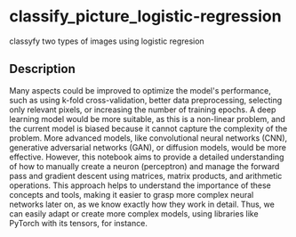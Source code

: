 # classify_picture_logistic-regression
classyfy two types of images using logistic regresion

## Description
Many aspects could be improved to optimize the model's performance, such as using k-fold cross-validation, better data preprocessing, selecting only relevant pixels, or increasing the number of training epochs. A deep learning model would be more suitable, as this is a non-linear problem, and the current model is biased because it cannot capture the complexity of the problem. More advanced models, like convolutional neural networks (CNN), generative adversarial networks (GAN), or diffusion models, would be more effective. However, this notebook aims to provide a detailed understanding of how to manually create a neuron (perceptron) and manage the forward pass and gradient descent using matrices, matrix products, and arithmetic operations. This approach helps to understand the importance of these concepts and tools, making it easier to grasp more complex neural networks later on, as we know exactly how they work in detail. Thus, we can easily adapt or create more complex models, using libraries like PyTorch with its tensors, for instance.
